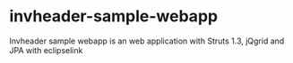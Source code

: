 invheader-sample-webapp
=======================

Invheader sample webapp is an web application with Struts 1.3, jQgrid and JPA with eclipselink
